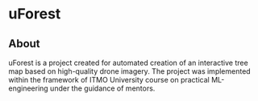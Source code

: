 # uForest

## About
uForest is a project created for automated creation of an interactive tree map based on high-quality drone imagery. 
The project was implemented within the framework of ITMO University course on practical ML-engineering under the guidance of mentors.